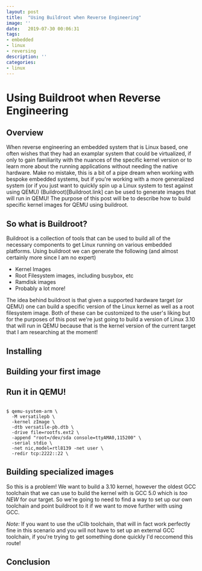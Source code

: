 ```yaml
---
layout: post
title:  "Using Buildroot when Reverse Engineering"
image: ''
date:   2019-07-30 00:06:31
tags:
- embedded
- linux
- reversing
description: ''
categories:
- linux
---
```


# Using Buildroot when Reverse Engineering

## Overview

When reverse engineering an embedded system that is Linux based, one often wishes that they had an examplar system that could be virtualized, if only to gain familiarity with the nuances of the specific kernel version or to learn more about the running applications without needing the native hardware. Make no mistake, this is a bit of a pipe dream when working with bespoke embedded systems, but if you're working with a more generalized system (or if you just want to quickly spin up a Linux system to test against using QEMU) (Buildroot)[Buildroot.link] can be used to generate images that will run in QEMU! The purpose of this post will be to describe how to build specific kernel images for QEMU using buildroot.

## So what is Buildroot?
Buildroot is a collection of tools that can be used to build all of the necessary components to get Linux running on various embedded platforms.  Using buildroot we can generate the following (and almost certainly more since I am no expert)

* Kernel Images
* Root Filesystem images, including busybox, etc
* Ramdisk images
* Probably a lot more!

The idea behind buildroot is that given a supported hardware target (or QEMU) one can build a specific version of the Linux kernel as well as a root filesystem image. Both of these can be customized to the user's liking but for the purposes of this post we're just going to build a version of Linux 3.10 that will run in QEMU because that is the kernel version of the current target that I am researching at the moment!

## Installing

## Building your first image

## Run it in QEMU!
```

$ qemu-system-arm \
  -M versatilepb \
  -kernel zImage \
  -dtb versatile-pb.dtb \
  -drive file=rootfs.ext2 \
  -append "root=/dev/sda console=ttyAMA0,115200" \
  -serial stdio \
  -net nic,model=rtl8139 -net user \
  -redir tcp:2222::22 \
```
## Building specialized images

So this is a problem! We want to build a 3.10 kernel, however the oldest GCC toolchain that we can use to build the kernel with is GCC 5.0 which is _too NEW_ for our target. So we're going to need to find a way to set up our own toolchain and point buildroot to it if we want to move further with using GCC. 

*Note:* If you want to use the uClib toolchain, that will in fact work perfectly fine in this scenario and you will not have to set up an external GCC toolchain, if you're trying to get something done quickly I'd reccomend this route!

## Conclusion

